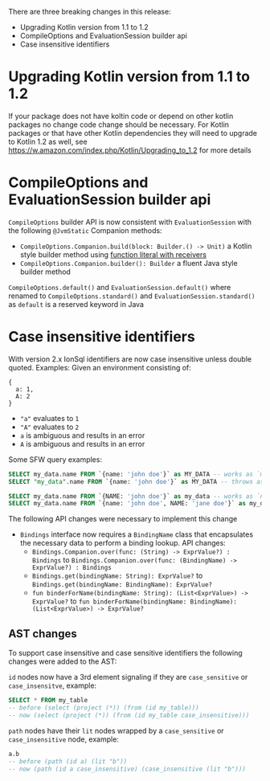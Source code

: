 There are three breaking changes in this release:
* Upgrading Kotlin version from 1.1 to 1.2
* CompileOptions and EvaluationSession builder api
* Case insensitive identifiers

# Upgrading Kotlin version from 1.1 to 1.2
If your package does not have koltin code or depend on other kotlin packages no change code change should be necessary.
For Kotlin packages or that have other Kotlin dependencies they will need to upgrade to Kotlin 1.2 as well, see
https://w.amazon.com/index.php/Kotlin/Upgrading_to_1.2 for more details

# CompileOptions and EvaluationSession builder api
`CompileOptions` builder API is now consistent with `EvaluationSession` with the following `@JvmStatic` Companion methods:

* `CompileOptions.Companion.build(block: Builder.() -> Unit)` a Kotlin style builder
method using [function literal with receivers](https://kotlinlang.org/docs/reference/lambdas.html#function-literals-with-receiver)
* `CompileOptions.Companion.builder(): Builder` a fluent Java style builder method   

`CompileOptions.default()` and `EvaluationSession.default()` where renamed to `CompileOptions.standard()` and
`EvaluationSession.standard()` as `default` is a reserved keyword in Java

# Case insensitive identifiers
With version 2.x IonSql identifiers are now case insensitive unless double quoted. Examples:
Given an environment consisting of:
```ion
{
  a: 1,
  A: 2
}
```
* `"a"` evaluates to `1`
* `"A"` evaluates to `2`
* `a` is ambiguous and results in an error
* `A` is ambiguous and results in an error

Some SFW query examples:
```sql
SELECT my_data.name FROM `{name: 'john doe'}` as MY_DATA -- works as `my_data` identifier is case insensitive
SELECT "my_data".name FROM `{name: 'john doe'}` as MY_DATA -- throws as `"my_data"` identifier is case sensitive

SELECT my_data.name FROM `{NAME: 'john doe'}` as my_data -- works as `name` path is case insensitive
SELECT my_data.name FROM `{name: 'john doe', NAME: 'jane doe'}` as my_data -- throws as `name` path is case insensitive and ambiguous
```

The following API changes were necessary to implement this change
* `Bindings` interface now requires a `BindingName` class that encapsulates the necessary data to perform a binding lookup. API changes:
  * `Bindings.Companion.over(func: (String) -> ExprValue?) : Bindings` to `Bindings.Companion.over(func: (BindingName) -> ExprValue?) : Bindings`
  * `Bindings.get(bindingName: String): ExprValue?` to `Bindings.get(bindingName: BindingName): ExprValue?`
  * `fun binderForName(bindingName: String): (List<ExprValue>) -> ExprValue?` to `fun binderForName(bindingName: BindingName): (List<ExprValue>) -> ExprValue?`

## AST changes
To support case insensitive and case sensitive identifiers the following changes were added to the AST:

`id` nodes now have a 3rd element signaling if they are `case_sensitive` or `case_insensitve`, example: 
```sql
SELECT * FROM my_table 
-- before (select (project (*)) (from (id my_table)))
-- now (select (project (*)) (from (id my_table case_insensitive)))
```

`path` nodes have their `lit` nodes wrapped by a `case_sensitive` or `case_insensitive` node, example:
```sql
a.b
-- before (path (id a) (lit "b"))
-- now (path (id a case_insensitive) (case_insensitive (lit "b")))
```
